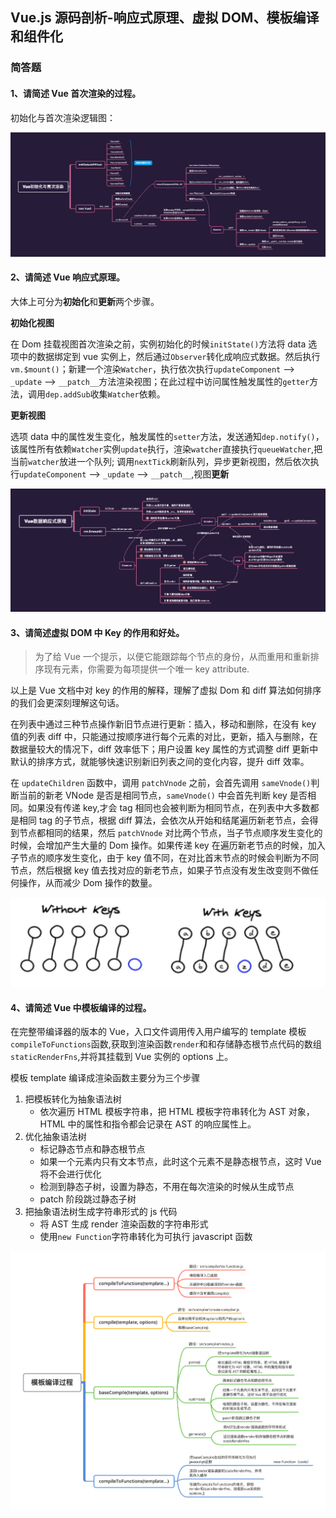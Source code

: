 ## Vue.js 源码剖析-响应式原理、虚拟 DOM、模板编译和组件化

### 简答题

#### 1、请简述 Vue 首次渲染的过程。

初始化与首次渲染逻辑图：

![](./img/Vue初始化与首次渲染.png)

#### 2、请简述 Vue 响应式原理。

大体上可分为**初始化**和**更新**两个步骤。

**初始化视图**

在 Dom 挂载视图首次渲染之前，实例初始化的时候`initState()`方法将 data 选项中的数据绑定到 vue 实例上，然后通过`Observer`转化成响应式数据。然后执行`vm.$mount()`；新建一个渲染`Watcher`，执行依次执行`updateComponent` --> `_update` --> `__patch__`方法渲染视图；在此过程中访问属性触发属性的`getter`方法，调用`dep.addSub`收集`Watcher`依赖。

**更新视图**

选项 data 中的属性发生变化，触发属性的`setter`方法，发送通知`dep.notify()`，该属性所有依赖`Watcher`实例`update`执行，渲染`watcher`直接执行`queueWatcher`,把当前`watcher`放进一个队列; 调用`nextTick`刷新队列，异步更新视图，然后依次执行`updateComponent` --> `_update` --> `__patch__`,视图**更新**

![](./img/Vue数据响应式原理.png)

#### 3、请简述虚拟 DOM 中 Key 的作用和好处。

> 为了给 Vue 一个提示，以便它能跟踪每个节点的身份，从而重用和重新排序现有元素，你需要为每项提供一个唯一 key attribute.

以上是 Vue 文档中对 key 的作用的解释，理解了虚拟 Dom 和 diff 算法如何排序的我们会更深刻理解这句话。

在列表中通过三种节点操作新旧节点进行更新：插入，移动和删除，在没有 key 值的列表 diff 中，只能通过按顺序进行每个元素的对比，更新，插入与删除，在数据量较大的情况下，diff 效率低下；用户设置 key 属性的方式调整 diff 更新中默认的排序方式，就能够快速识别新旧列表之间的变化内容，提升 diff 效率。

在 `updateChildren` 函数中，调用 `patchVnode` 之前，会首先调用 `sameVnode()`判断当前的新老 VNode 是否是相同节点，`sameVnode()` 中会首先判断 key 是否相同。如果没有传递 key,才会 tag 相同也会被判断为相同节点，在列表中大多数都是相同 tag 的子节点，根据 diff 算法，会依次从开始和结尾遍历新老节点，会得到节点都相同的结果，然后 `patchVnode` 对比两个节点，当子节点顺序发生变化的时候，会增加产生大量的 Dom 操作。如果传递 key 在遍历新老节点的时候，加入子节点的顺序发生变化，由于 key 值不同，在对比首末节点的时候会判断为不同节点，然后根据 key 值去找对应的新老节点，如果子节点没有发生改变则不做任何操作，从而减少 Dom 操作的数量。

![](./img/diff_key.jpg)

#### 4、请简述 Vue 中模板编译的过程。

在完整带编译器的版本的 Vue，入口文件调用传入用户编写的 template 模板`compileToFunctions`函数,获取到渲染函数`render`和和存储静态根节点代码的数组`staticRenderFns`,并将其挂载到 Vue 实例的 options 上。

模板 template 编译成渲染函数主要分为三个步骤

1. 把模板转化为抽象语法树
   - 依次遍历 HTML 模板字符串，把 HTML 模板字符串转化为 AST 对象，HTML 中的属性和指令都会记录在 AST 的响应属性上。
2. 优化抽象语法树
   - 标记静态节点和静态根节点
   - 如果一个元素内只有文本节点，此时这个元素不是静态根节点，这时 Vue 将不会进行优化
   - 检测到静态子树，设置为静态，不用在每次渲染的时候从生成节点
   - patch 阶段跳过静态子树
3. 把抽象语法树生成字符串形式的 js 代码
   - 将 AST 生成 render 渲染函数的字符串形式
   - 使用`new Function`字符串转化为可执行 javascript 函数

![](./img/模板编译过程.png)
